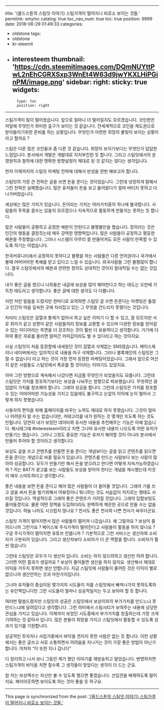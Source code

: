 
---
title: '(올드스톤의 스팀잇 이야기) 스팀가격이 떨어지니 비로소 보이는 것들.'
permlink: xmymc
catalog: true
toc_nav_num: true
toc: true
position: 9999
date: 2018-06-29 01:49:33
categories:
- oldstone
tags:
- oldstone
- kr-steemit
- interesteem
thumbnail: 'https://cdn.steemitimages.com/DQmNUYttPwL2nEhCGRXSxp3WnEt4W63d9jwYKXLHiPGinPM/image.png'
sidebar:
    right:
        sticky: true
widgets:
    -
        type: toc
        position: right
---


스팀가격이 많이 떨어졌습니다. 앞으로 얼마나 더 떨어질지도 모르겠습니다. 코인판은 저앞에 무엇인가 희미한 출구가 보이는 것 같습니다. 전세계적으로 코인을 제도권으로 받아들이기위한 준비를 하는 상황입니다. 무엇인가 아련한 희망의 불빛이 보이는 상황이라고 할까요 ?

스팀은 다른 많은 코인들과 좀 다른 것 같습니다. 희망이 보이기보다는 무엇인가 답답한 느낌입니다. 본사에서 개발은 개발대로 지지부진한 듯 합니다. 그리고 스팀잇에서의 운영원칙과 철학에 대한 명확한 방향설정이 제대로 된 것 같지는 않다는 생각입니다. 

먼저 이제까지의 스팀잇 마케팅 전략에 대해서 반성을 한번 해보고자 합니다. 

스팀잇의 가장 큰 전략은 글을 쓰면 돈을 준다는 것이었습니다. 그런데 냉정하게 말해서 그런 전략은 실패했습니다. 많은 유저들이 돈을 보고 들어왔다가 얼마 버티지 못하고 다 나가버렸습니다. 

세상에는 많은 가치가 있습니다. 돈이라는 가치는 여러가치중의 하나에 불과합니다. 사람들의 주목을 끌수는 있을지 모르겠으나 지속적으로 활동하게 만들지는 못하는 듯 합니다. 

많은 사람들이 공평하고 공정한 배분이 안된다고 불평불만을 했습니다. 정의라는 것은 인간의 행동을 결정짓는데 매우 강력한 영향력입니다. 많은 사람들이 공정하고 평등한 배분을 주장했습니다. 그러나 시스템이 아무리 잘 만들어져도 모든 사람이 만족할 수 있도록 하기는 어렵습니다. 

한국커뮤니티에서 공정하지 못하다고 불평을 하는 사람들은 다른 언어권이나 국가에서 볼때 어머어마한 특혜를 받고 있다고 느낄 수 있습니다. 외국사람들 그런 불평많이 합니다. 결국 스팀잇에서의 배분과 관련한 정의도 상대적인 것이지 절대적일 수는 없는 것입니다. 

내가 좋은 글을 썼으니 너희들은 내글에 보상을 많이 해야한다고 하는 태도는 오만에 가득찬 태도라고 생각합니다. 좋은 글에 대한 생각도 다 다릅니다. 

이런 저런 말씀을 드렸지만 한마디로 요약하면 스팀잇 글 쓰면 돈준다는 마켓팅은 틀렸고 인간의 마음 깊숙한 곳에 자리잡고 있는 그 무엇을 건드리지 못했다는 것입니다.

차라리 스팀잇은 검열과 통제가 없어서 하고 싶은 이야기 다 할 수 있고, 잘 모르지만 서로 취미가 같고 성향이 같은 사람들끼리 정보를 교환할 수 있으며 다양한 정보를 얻어갈 수 있는 미디어라는 측면을 더 강조하는 것이 훨씬 더 유용하다고 생각합니다. 거기에 더하여 좋은 자료를 올리면 얼마간 커피값이라도 벌 수 있다라고 하는 것이지요. 

사실 스팀잇이 처음 등장할때 내세웠던 것이 검열과 삭제없는  SNS였습니다. 페이스북이나 네이버에서는 임의적으로 내용을 마구 삭제합니다. 그러나 블록체인의 스팀잇은 그럴 수 없습니다 라고 하는 것이 가장 먼저 등장한 마케팅이었습니다. 그래서 앞으로 어산지 같은 사람들도 스팀잇에서 폭로를 할 것이라는 이야기도 있었지요. 

아마 그런 방향으로 계속해서 나갔다면 지금쯤 무엇인가 되었을지도 모릅니다. 그런데 스팀잇은 가치를 창조하기보다는 보상을 나눠주는 방향으로 퇴보했습니다. 무엇하던 끊임없이 가치를 창조해야 합니다. 그래야 성공을 합니다. 그런데 스팀잇은 가치를 창조할 수 있는 어마어마한 가능성을 가지고 있음에도 불구하고 눈앞의 이익에 눈이 멀어서 그렇게 하지 못했습니다.

사용자의 편익을 위해 홈페이지를 바꾸는 노력도 제대로 하지 못했습니다. 그것이 얼마나 어려운지 알 수는 없습니다만, 카테고리를 내가 원하는 것 몇개만 뜨도록 하는 것도 안됩니다. 당연히 내가 보았던 데이타와 유사한 내용을 추천해주는 기능은 아예 없습니다. 해시태그에 #interesteem이라고 치면 그나마 유사한 내용이 나오도록 어떤 유저가 만들기는 했습니다. 그러나 그정도 중요한 기능은 유저가 해야할 것이 아니라 본사에서 만들어 주어야 할 것이라고 생각합니다.

보상도 글을 쓰고 콘텐츠를 만들면 돈을 준다는 개념보다는 글을 읽고 콘텐츠를 읽으면 돈을 준다는 개념으로 바꿀 필요가 있습니다. 콘텐츠를 만드는 사람보다 보는 사람이 많아야 성공합니다. 모두가 만들기만 해서 돈을 받으려고 한다면 어떻게 지속가능하겠습니까 ? 저는 BAT가 광고를 보는 사람들도 보상을 받아야 한다는 개념을 제시했는데 이것이 매우 스마트하다고 생각합니다.

좋은 내용을 보면 돈을 준다고 해야 많은 사람들이 더 들어올 것입니다. 그래야 기를 쓰고 글을 써서 돈을 벌기위해서 어뷰징이니 뭐니하는 것도 서슴없이 저지르는 행태도 사라질 것입니다. 역설적으로 그래야 좋은 콘텐츠가 가려질 것입니다. 그래야 담합보팅도 줄어들겠지요. 물론 어떤 정책을 도입하더라도 완벽하게 깨끗한 곳으로 만들 수는 없을 것입니다. 하늘 나라도 시끄럽지 않나요 ? 천사도 좋은 천사와 나쁜 천사가 싸우더군요.

스팀잇 가격이 떨어지면서 많은 사람들이 떨어져 나갔습니다. 왜 그럴까요 ? 보상이 줄어드니까 그런가요 ? 페이스북 주식가격이 떨어진다고 사람들이 활동을 하지 않나요 ? 구글 주식가격이 떨어지면 유튜브 안봅니까 ? 기본적으로 그런 서비스는 생산자와 소비자가 구분되어 있습니다. 그리고 생산자보다 소비자가 더 큰 역할을 합니다. 소비자가 훨씬 많습니다. 

그런데 스팀잇은 모두가 다 생산자 입니다. 소비는 하지 않으려하고 생산만 하려 합니다. 그러면 어떤 결과가 생길까요 ? 	보상이 줄어들면 생산을 하지 않지요. 생산해서 제대로 이익을 거두지 못하면 생산 안합니다. 지금 스팀잇에 사람들이 줄어든 것은 이익이 별로 없으니까 생산안하는 것과 마찬가지입니다. 

그나마 유저들이 중심이된 몇가지의 시도들이 저를 스팀잇에서 빠져나가지 못하도록하는 유인책입니다만 그런 시도들이 얼마나 성공적일지는 두고 보아야 할 듯 합니다. 

여러번 말씀드렸지만 스팀잇의 성공은 스팀잇에서 보상이외의 부가가치를 만드느냐 못만드느냐에 달려있다고 생각합니다. 그런 의미에서 스팀시티가 보여주는 내용에 상당한 관심을 가지고 있습니다. 이제까지 보았던 시도중에서 부가가치를 창출하는데 가장 크게 기여하는 것 같아서 입니다. 많은 분들이 희망을 가지고 스팀잇에서 활동할 수 있도록 성과가 있기를 기원합니다.

성공적인 투자자나 사업가중에서 바닥을 견지지 못한 사람은 없는 듯 합니다. 이런 상황에서는 좋은 글쓰고 서로 소통하면서 어려움을 지나가는 것이 가장 좋은 방법이 아닌가 합니다. 어차피 “이 또한 지나 갑니다”

다 정리하고 나서 보니 그동안 제가 했던 이야기를 재방송하고 말았습니다. 변명하자면 스팀가격이 바닥을 치면 칠수록 그 생각들이 맞았다는 생각이 더 드는 군요.

참 저는 보상액수는 자신만 볼 수 있도록 했으면 좋겠습니다. 선입견을 배제하도록 말이지요. 페이아웃하면 보이도록 하는 것이 좋을 듯 하구요.

- - -

This page is synchronized from the post: ['(올드스톤의 스팀잇 이야기) 스팀가격이 떨어지니 비로소 보이는 것들.'](https://steemit.com/@oldstone/xmymc)
